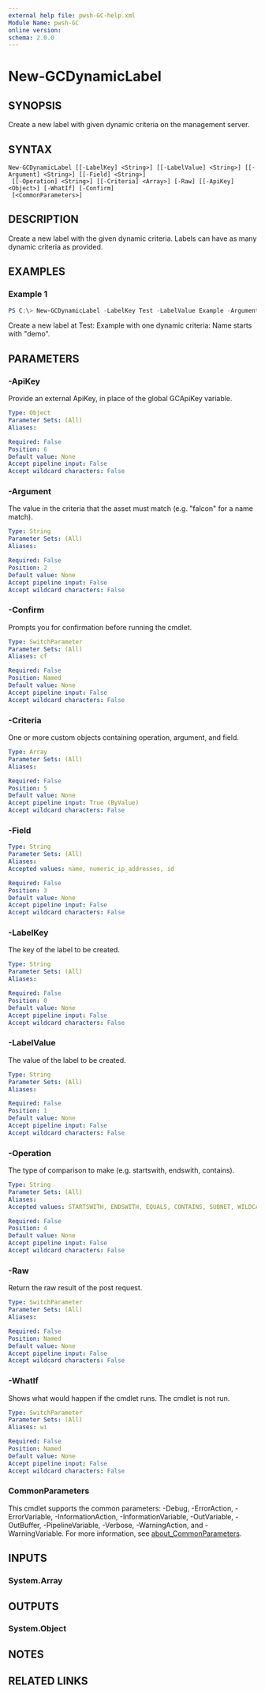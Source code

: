 ```yaml
---
external help file: pwsh-GC-help.xml
Module Name: pwsh-GC
online version:
schema: 2.0.0
---
```


# New-GCDynamicLabel

## SYNOPSIS
Create a new label with given dynamic criteria on the management server.

## SYNTAX

```
New-GCDynamicLabel [[-LabelKey] <String>] [[-LabelValue] <String>] [[-Argument] <String>] [[-Field] <String>]
 [[-Operation] <String>] [[-Criteria] <Array>] [-Raw] [[-ApiKey] <Object>] [-WhatIf] [-Confirm]
 [<CommonParameters>]
```

## DESCRIPTION
Create a new label with the given dynamic criteria. Labels can have as many dynamic criteria as provided.

## EXAMPLES

### Example 1
```powershell
PS C:\> New-GCDynamicLabel -LabelKey Test -LabelValue Example -Argument demo -Field name -Operation STARTSWITH
```

Create a new label at Test: Example with one dynamic criteria: Name starts with "demo".

## PARAMETERS

### -ApiKey
Provide an external ApiKey, in place of the global GCApiKey variable.

```yaml
Type: Object
Parameter Sets: (All)
Aliases:

Required: False
Position: 6
Default value: None
Accept pipeline input: False
Accept wildcard characters: False
```

### -Argument
The value in the criteria that the asset must match (e.g. "falcon" for a name match).

```yaml
Type: String
Parameter Sets: (All)
Aliases:

Required: False
Position: 2
Default value: None
Accept pipeline input: False
Accept wildcard characters: False
```

### -Confirm
Prompts you for confirmation before running the cmdlet.

```yaml
Type: SwitchParameter
Parameter Sets: (All)
Aliases: cf

Required: False
Position: Named
Default value: None
Accept pipeline input: False
Accept wildcard characters: False
```

### -Criteria
One or more custom objects containing operation, argument, and field.

```yaml
Type: Array
Parameter Sets: (All)
Aliases:

Required: False
Position: 5
Default value: None
Accept pipeline input: True (ByValue)
Accept wildcard characters: False
```

### -Field

```yaml
Type: String
Parameter Sets: (All)
Aliases:
Accepted values: name, numeric_ip_addresses, id

Required: False
Position: 3
Default value: None
Accept pipeline input: False
Accept wildcard characters: False
```

### -LabelKey
The key of the label to be created.

```yaml
Type: String
Parameter Sets: (All)
Aliases:

Required: False
Position: 0
Default value: None
Accept pipeline input: False
Accept wildcard characters: False
```

### -LabelValue
The value of the label to be created.

```yaml
Type: String
Parameter Sets: (All)
Aliases:

Required: False
Position: 1
Default value: None
Accept pipeline input: False
Accept wildcard characters: False
```

### -Operation
The type of comparison to make (e.g. startswith, endswith, contains).

```yaml
Type: String
Parameter Sets: (All)
Aliases:
Accepted values: STARTSWITH, ENDSWITH, EQUALS, CONTAINS, SUBNET, WILDCARDS

Required: False
Position: 4
Default value: None
Accept pipeline input: False
Accept wildcard characters: False
```

### -Raw
Return the raw result of the post request.

```yaml
Type: SwitchParameter
Parameter Sets: (All)
Aliases:

Required: False
Position: Named
Default value: None
Accept pipeline input: False
Accept wildcard characters: False
```

### -WhatIf
Shows what would happen if the cmdlet runs. The cmdlet is not run.

```yaml
Type: SwitchParameter
Parameter Sets: (All)
Aliases: wi

Required: False
Position: Named
Default value: None
Accept pipeline input: False
Accept wildcard characters: False
```

### CommonParameters
This cmdlet supports the common parameters: -Debug, -ErrorAction, -ErrorVariable, -InformationAction, -InformationVariable, -OutVariable, -OutBuffer, -PipelineVariable, -Verbose, -WarningAction, and -WarningVariable. For more information, see [about_CommonParameters](http://go.microsoft.com/fwlink/?LinkID=113216).

## INPUTS

### System.Array

## OUTPUTS

### System.Object
## NOTES

## RELATED LINKS
